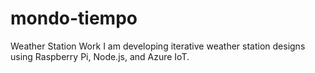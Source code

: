 # mondo-tiempo
Weather Station Work
I am developing iterative weather station designs using Raspberry Pi, Node.js, and Azure IoT.
